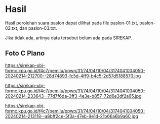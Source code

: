 # Hasil

Hasil perolehan suara paslon dapat dilihat pada file paslon-01.txt, paslon-02.txt, dan paslon-03.txt.

Jika tidak ada, artinya data tersebut belum ada pada SIREKAP.

## Foto C Plano

https://sirekap-obj-formc.kpu.go.id/f4c7/pemilu/ppwp/31/74/04/10/04/3174041004050-20240214-212700--28d74893-fc5d-4ff9-b4c5-2d57d5188570.jpg

https://sirekap-obj-formc.kpu.go.id/f4c7/pemilu/ppwp/31/74/04/10/04/3174041004050-20240214-233643--77d7f6da-3ff3-4e3e-b857-72d6e3df2a65.jpg

https://sirekap-obj-formc.kpu.go.id/f4c7/pemilu/ppwp/31/74/04/10/04/3174041004050-20240214-213118--a8bff2ce-5f3a-47eb-9e1d-21b66a6b9a60.jpg
